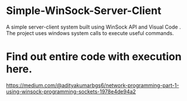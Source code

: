 # Simple-WinSock-Server-Client
A simple server-client system built using WinSock API and Visual Code . The project uses windows system calls to execute useful commands.
# Find out entire code with execution here.
https://medium.com/@adityakumarbgs6/network-programming-part-1-using-winsock-programming-sockets-1978e4de94a2

